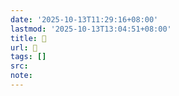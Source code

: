 ```yaml
---
date: '2025-10-13T11:29:16+08:00'
lastmod: '2025-10-13T13:04:51+08:00'
title: 󰠴
url: 󰠴
tags: []
src:
note:
---
```

